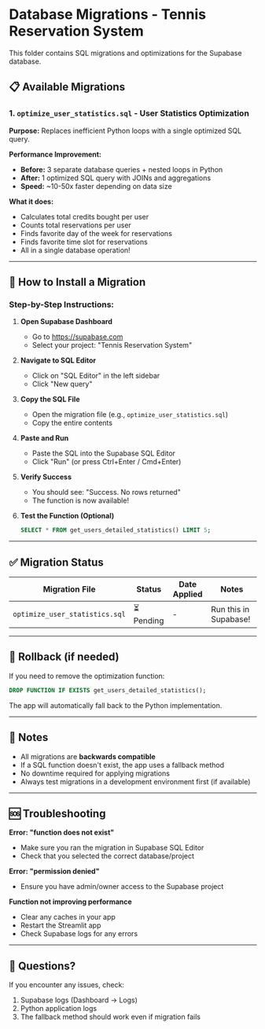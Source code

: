 # Database Migrations - Tennis Reservation System

This folder contains SQL migrations and optimizations for the Supabase database.

## 📋 Available Migrations

### 1. `optimize_user_statistics.sql` - User Statistics Optimization

**Purpose:** Replaces inefficient Python loops with a single optimized SQL query.

**Performance Improvement:**
- **Before:** 3 separate database queries + nested loops in Python
- **After:** 1 optimized SQL query with JOINs and aggregations
- **Speed:** ~10-50x faster depending on data size

**What it does:**
- Calculates total credits bought per user
- Counts total reservations per user
- Finds favorite day of the week for reservations
- Finds favorite time slot for reservations
- All in a single database operation!

---

## 🚀 How to Install a Migration

### Step-by-Step Instructions:

1. **Open Supabase Dashboard**
   - Go to https://supabase.com
   - Select your project: "Tennis Reservation System"

2. **Navigate to SQL Editor**
   - Click on "SQL Editor" in the left sidebar
   - Click "New query"

3. **Copy the SQL File**
   - Open the migration file (e.g., `optimize_user_statistics.sql`)
   - Copy the entire contents

4. **Paste and Run**
   - Paste the SQL into the Supabase SQL Editor
   - Click "Run" (or press Ctrl+Enter / Cmd+Enter)

5. **Verify Success**
   - You should see: "Success. No rows returned"
   - The function is now available!

6. **Test the Function (Optional)**
   ```sql
   SELECT * FROM get_users_detailed_statistics() LIMIT 5;
   ```

---

## ✅ Migration Status

| Migration File | Status | Date Applied | Notes |
|---------------|--------|--------------|-------|
| `optimize_user_statistics.sql` | ⏳ Pending | - | Run this in Supabase! |

---

## 🔄 Rollback (if needed)

If you need to remove the optimization function:

```sql
DROP FUNCTION IF EXISTS get_users_detailed_statistics();
```

The app will automatically fall back to the Python implementation.

---

## 📝 Notes

- All migrations are **backwards compatible**
- If a SQL function doesn't exist, the app uses a fallback method
- No downtime required for applying migrations
- Always test migrations in a development environment first (if available)

---

## 🆘 Troubleshooting

**Error: "function does not exist"**
- Make sure you ran the migration in Supabase SQL Editor
- Check that you selected the correct database/project

**Error: "permission denied"**
- Ensure you have admin/owner access to the Supabase project

**Function not improving performance**
- Clear any caches in your app
- Restart the Streamlit app
- Check Supabase logs for any errors

---

## 📧 Questions?

If you encounter any issues, check:
1. Supabase logs (Dashboard → Logs)
2. Python application logs
3. The fallback method should work even if migration fails
